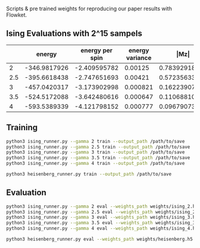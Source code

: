 Scripts & pre trained weights for reproducing our paper results with Flowket.

## Ising Evaluations with 2^15 sampels

  | energy | energy per spin | energy variance | \|Mz\|
-- | -- | -- | -- | --
2 | -346.9817926 | -2.409595782 | 0.00125 | 0.783929189
2.5 | -395.6618438 | -2.747651693 | 0.00421 | 0.57235633
3 | -457.0420317 | -3.173902998 | 0.000821 | 0.1622390747
3.5 | -524.5172088 | -3.642480616 | 0.000647 | 0.1106881036
4 | -593.5389339 | -4.121798152 | 0.000777 | 0.09679073758

## Training

```bash
python3 ising_runner.py --gamma 2 train --output_path /path/to/save
python3 ising_runner.py --gamma 2.5 train --output_path /path/to/save
python3 ising_runner.py --gamma 3 train --output_path /path/to/save
python3 ising_runner.py --gamma 3.5 train --output_path /path/to/save
python3 ising_runner.py --gamma 4 train --output_path /path/to/save
```

```bash
python3 heisenberg_runner.py train --output_path /path/to/save
```

## Evaluation

```bash
python3 ising_runner.py --gamma 2 eval --weights_path weights/ising_2.h5
python3 ising_runner.py --gamma 2.5 eval --weights_path weights/ising_2_5.h5
python3 ising_runner.py --gamma 3 eval --weights_path weights/ising_3.h5
python3 ising_runner.py --gamma 3.5 eval --weights_path weights/ising_3_5.h5
python3 ising_runner.py --gamma 4 eval --weights_path weights/ising_4.h5
```

```bash
python3 heisenberg_runner.py eval --weights_path weights/heisenberg.h5
```
